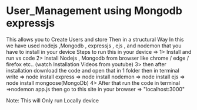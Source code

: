 # User_Management using Mongodb expressjs 
This allows you to Create Users and store Then in a structural Way
In this we have used nodejs ,Mongodb , expressjs , ejs , and nodemon that you have to install in your device
Steps to run this in your device =>
1> Install and run vs code 
2> Install Nodejs , Mongodb from browser like chrome / edge / firefox etc.. (watch Installation Videos from youtube)
3> then after installation download the code and open that in 1 folder then  in terminal write 
=> node install express
=> node install nodemon
=> node install ejs
=> node install mongoose(MongoDb)
4> After that run the code in terminal 
    =>nodemon app.js
    then go to this site in your browser => "localhost:3000"
    

Note: This will Only run Locally device
